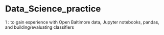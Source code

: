 # Data_Science_practice
1 : to gain experience with Open Baltimore data, Jupyter notebooks, pandas, and building/evaluating classifiers
